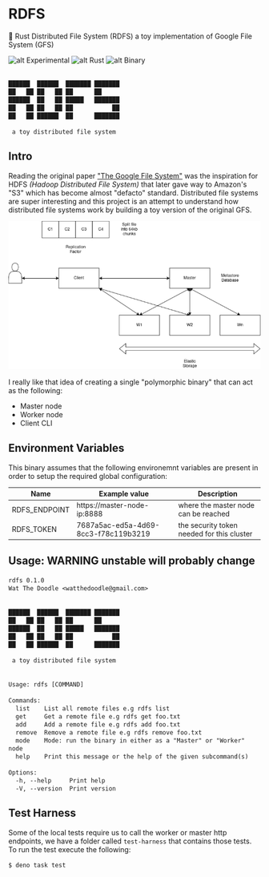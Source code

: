 # RDFS

🔧 Rust Distributed File System (RDFS) a toy implementation of Google File System (GFS)

![alt Experimental](https://img.shields.io/badge/Type-Experimental-red.svg)
![alt Rust](https://img.shields.io/badge/Language-Rust-orange.svg)
![alt Binary](https://img.shields.io/badge/Binary-Polymorphic-green.svg)

```console

██████  ██████  ███████ ███████
██   ██ ██   ██ ██      ██
██████  ██   ██ █████   ███████
██   ██ ██   ██ ██           ██
██   ██ ██████  ██      ███████

 a toy distributed file system
```

## Intro

Reading the original paper ["The Google File System"](https://pdos.csail.mit.edu/6.824/papers/gfs.pdf)
was the inspiration for HDFS _(Hadoop Distributed File System)_ that later gave way to Amazon's "S3" which has
become almost "defacto" standard. Distributed file systems are super interesting and this project is
an attempt to understand how distributed file systems work by building a toy version of the original GFS.

![img](GFS.png)

I really like that idea of creating a single "polymorphic binary" that can act as the following:

- Master node
- Worker node
- Client CLI

## Environment Variables

This binary assumes that the following environemnt variables are present in order to setup the
required global configuration:

| Name          | Example value                        | Description                                |
| ------------- | ------------------------------------ | ------------------------------------------ |
| RDFS_ENDPOINT | https://master-node-ip:8888          | where the master node can be reached       |
| RDFS_TOKEN    | 7687a5ac-ed5a-4d69-8cc3-f78c119b3219 | the security token needed for this cluster |

## Usage: WARNING unstable will probably change

```shell
rdfs 0.1.0
Wat The Doodle <watthedoodle@gmail.com>


██████  ██████  ███████ ███████
██   ██ ██   ██ ██      ██
██████  ██   ██ █████   ███████
██   ██ ██   ██ ██           ██
██   ██ ██████  ██      ███████

 a toy distributed file system


Usage: rdfs [COMMAND]

Commands:
  list    List all remote files e.g rdfs list
  get     Get a remote file e.g rdfs get foo.txt
  add     Add a remote file e.g rdfs add foo.txt
  remove  Remove a remote file e.g rdfs remove foo.txt
  mode    Mode: run the binary in either as a "Master" or "Worker" node
  help    Print this message or the help of the given subcommand(s)

Options:
  -h, --help     Print help
  -V, --version  Print version

```

## Test Harness

Some of the local tests require us to call the worker or master http endpoints, we have a folder called `test-harness` that contains those tests. To run the test execute the following:

```shell
$ deno task test
```
